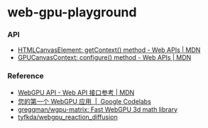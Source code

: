 web-gpu-playground
==================
### API
- [HTMLCanvasElement: getContext() method - Web APIs | MDN](https://developer.mozilla.org/en-US/docs/Web/API/HTMLCanvasElement/getContext)
- [GPUCanvasContext: configure() method - Web APIs | MDN](https://developer.mozilla.org/en-US/docs/Web/API/GPUCanvasContext/configure)

### Reference
- [WebGPU API - Web API 接口参考 | MDN](https://developer.mozilla.org/zh-CN/docs/Web/API/WebGPU_API)
- [您的第一个 WebGPU 应用  |  Google Codelabs](https://codelabs.developers.google.com/your-first-webgpu-app?hl=zh-cn#0)
- [greggman/wgpu-matrix: Fast WebGPU 3d math library](https://github.com/greggman/wgpu-matrix)
- [tyfkda/webgpu_reaction_diffusion](https://github.com/tyfkda/webgpu_reaction_diffusion)
